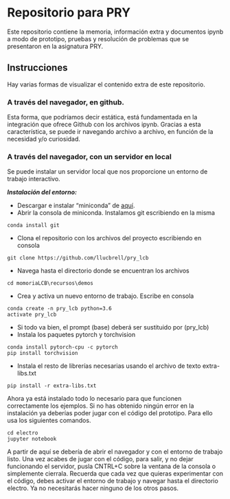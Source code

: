 # Repositorio para PRY

Este repositorio contiene la memoria, información extra y documentos ipynb a modo de prototipo, pruebas y resolución de problemas que se presentaron en la asignatura PRY.

## Instrucciones

Hay varias formas de visualizar el contenido extra de este repositorio. 

### A través del navegador, en github.

Esta forma, que podríamos decir estática, está fundamentada en la integración que ofrece Github con los archivos ipynb. Gracias a esta característica, se puede ir navegando archivo a archivo, en función de la necesidad y/o curiosidad.

### A través del navegador, con un servidor en local

Se puede instalar un servidor local que nos proporcione un entorno de trabajo interactivo. 
 
***Instalación del entorno:***

* Descargar e instalar “miniconda”  de [aquí](http://conda.pydata.org/miniconda.html).
* Abrir la consola de miniconda. Instalamos git escribiendo en la misma
```
conda install git
```
* Clona el repositorio con los archivos del proyecto escribiendo en consola 
```
git clone https://github.com/llucbrell/pry_lcb 
```
* Navega hasta el directorio donde se encuentran los archivos
```
cd momoriaLCB\recursos\demos
```
* Crea y activa un nuevo entorno de trabajo. Escribe en consola
``` 
conda create -n pry_lcb python=3.6
activate pry_lcb
```
* Si todo va bien, el prompt (base) deberá ser sustituido por (pry_lcb)
* Instala los paquetes pytorch y torchvision
```
conda install pytorch-cpu -c pytorch
pip install torchvision
```
* Instala el resto de librerías necesarias usando el archivo de texto extra-libs.txt
```
pip install -r extra-libs.txt
```
Ahora ya está instalado todo lo necesario para que funcionen correctamente los ejemplos.
Si no has obtenido ningún error en la instalación ya deberías poder jugar con el código del prototipo. Para ello usa los siguientes comandos.
```
cd electro
jupyter notebook
```
A partir de aquí se debería de abrir el navegador y con el entorno de trabajo listo.
Una vez acabes de jugar con el código, para salir, y no dejar funcionando el servidor, pusla CNTRL+C sobre la ventana de la consola o simplemente cierrala.
Recuerda que cada vez que quieras experimentar con el código, debes activar el entorno de trabajo y navegar hasta el directorio electro. Ya no necesitarás hacer ninguno de los otros pasos.
